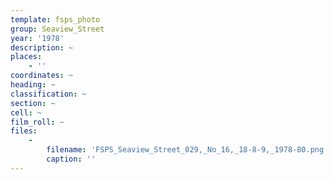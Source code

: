 ```yaml
---
template: fsps_photo
group: Seaview_Street
year: '1978'
description: ~
places:
    - ''
coordinates: ~
heading: ~
classification: ~
section: ~
cell: ~
film_roll: ~
files:
    -
        filename: 'FSPS_Seaview_Street_029,_No_16,_18-8-9,_1978-80.png'
        caption: ''
---
```

